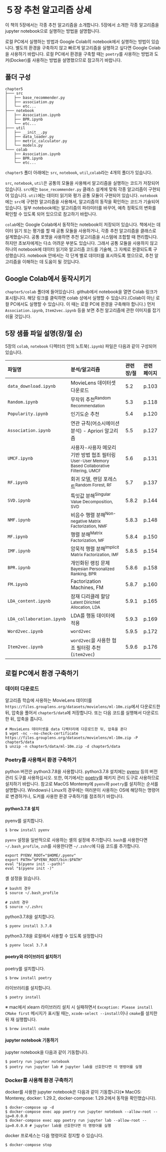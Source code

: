 # ５장 추천 알고리즘 상세

이 책의 5장에서는 각종 추천 알고리즘을 소개합니다. 5장에서 소개한 각종 알고리즘을 jupyter notebook으로 실행하는 방법을 설명합니다.

로컬 PC에서 실행하는 방법과 Google Colab의 notebook에서 실행하는 방법이 있습니다. 별도의 환경을 구축하지 않고 빠르게 알고리즘을 실행하고 싶다면 Google Colab을 사용하기 바랍니다. 로컬 PC에서 환경을 구축할 때는 `poetry`를 사용하는 방법과 도커(Docker)를 사용하는 방법을 설명했으므로 참고하기 바랍니다.

## 폴더 구성
```
chapter5
├─── src
│   ├── base_recommender.py
│   ├── association.py
│   └── etc...
├─── notebook
│   ├── Association.ipynb
│   ├── BPR.ipynb
│   └── etc...
├─── util
│   ├── __init__.py
│   ├── data_loader.py
│   ├── metric_calculator.py
│   └── models.py
└─── colab
    ├── Association.ipynb
    ├── BPR.ipynb
    └── etc...
```

`chapter5` 폴더 아래에는 `src`, `notebook`, `util`,`colab`라는 4개의 폴더가 있습니다.

`src`, `notebook`, `util`은 공통의 모듈을 사용해서 알고리즘을 실행하는 코드가 저장되어 있습니다. `src`에는 `base_recommender.py` 클래스 설계에 맞춰 각종 알고리즘이 구현되어 있습니다. `util`에는 데이터 읽기와 평가 공통 모듈이 구현되어 있습니다. `notebook`에는 `src`에 구현한 알고리즘을 사용해서, 알고리즘의 동작을 확인하는 코드가 기술되어 있습니다. 일부 notebook에는 알고리즘의 파라미터를 바꾸어, 예측 정확도의 변화를 확인할 수 있도록 되어 있으므로 참고하기 바랍니다.

`colab`에는 Google Colab에서 동작하는 notebook이 저장되어 있습니다. 책에서는 데이터 읽기 또는 평가를 할 때 공통 모듈을 사용하거나, 각종 추천 알고리즘을 클래스로 설계했습니다. 공통 포맷을 사용하면 추천 알고리즘을 시스템에 조합할 때 편리합니다. 하지만 초보자에게는 다소 어려운 부분도 있습니다. 그래서 공통 모듈을 사용하지 않고 하나의 notebook에 데이터 읽기와 알고리즘 코드를 기술해, 그 자체로 완결되도록 구성했습니다. notebook 안에서는 각 단계 별로 데이터를 표시하도록 했으므로, 추천 알고리즘을 이해하는 데 도움이 될 것입니다.

## Google Colab에서 동작시키기

`chapter5/colab` 폴더에 들어있습니다. github에서 notebook을 열면 Colab 링크가 표시됩니다. 해당 링크를 클릭하면 colab 상에서 실행할 수 있습니다.(Colab이 아닌 로컬 PC에서도 실행할 수 있습니다. 이 때는 로컬 PC에 환경을 구축해야 합니다.) 먼저 `Association.ipynb`, `Item2vec.ipynb` 등을 보면 추천 알고리즘에 관한 이미지를 잡기 쉬울 것입니다.

## 5장 샘플 파일 설명(장/절 순)

5장의 `colab`, `notebook` 디렉터리 안의 노트북(`.ipynb`) 파일은 다음과 같이 구성되어 있습니다.

|파일명|분석/알고리즘|관련 장/절|관련 페이지|
|:--|:--|:--|:--|
|`data_download.ipynb`|MovieLens 데이터셋 다운로드|5.2|p.103|
|`Random.ipynb`|무작위 추천<sup>Random Recommendation</sup>|5.3|p.118|
|`Popularity.ipynb`|인기도순 추천|5.4|p.120|
|`Association.ipynb`|연관 규칙(어소시에이션 분석) - Apriori 알고리즘|5.5|p.127|
|`UMCF.ipynb`|사용자-사용자 메모리 기반 방법 협조 필터링<sup>User-User Memory Based Collaborative Filtering, UMCF</sup>|5.6|p.131|
|`RF.ipynb`|회귀 모델, 랜덤 포레스트<sup>Random Forest, RF</sup>|5.7|p.137|
|`SVD.ipynb`|특잇값 분해<sup>Singular Value Decomposition, SVD</sup>|5.8.2|p.144|
|`NMF.ipynb`|비음수 행렬 분해<sup>Non-negative Matrix Factorization, NMF</sup>|5.8.3|p.148|
|`MF.ipynb`|행렬 분해<sup>Matrix Factorization, MF</sup>|5.8.4|p.150|
|`IMF.ipynb`|암묵적 행렬 분해<sup>Implicit Matrix Factorization, IMF</sup>|5.8.5|p.154|
|`BPR.ipynb`|개인화된 랭킹 문제<sup>Bayesian Personalized Ranking, BPR</sup>|5.8.6|p.158|
|`FM.ipynb`|Factorization Machines, FM|5.8.7|p.160|
|`LDA_content.ipynb`|잠재 디리클레 할당<sup>Latent Dirichlet Allocation, LDA</sup>|5.9.1|p.165|
|`LDA_collaboration.ipynb`|LDA를 행동 데이터에 적용|5.9.3|p.169|
|`Word2vec.ipynb`|`word2vec`|5.9.5|p.172|
|`Item2vec.ipynb`|`word2vec`을 사용한 협조 필터링 추천(`item2vec`)|5.9.6|p.176|


## 로컬 PC에서 환경 구축하기

### 데이터 다운로드

알고리즘 학습에 사용하는 MovieLens 데이터를 `https://files.grouplens.org/datasets/movielens/ml-10m.zip`에서 다운로드한 뒤, 압축을 풀어서 `chapter5/data`에 저장합니다. 또는 다음 코드를 실행해서 다운로드한 뒤, 압축을 풉니다.

```
# MovieLens 데이터셋을 data 디렉터리에 다운로드한 뒤, 압축을 푼다
$ wget -nc --no-check-certificate https://files.grouplens.org/datasets/movielens/ml-10m.zip -P chapter5/data
$ unzip -n chapter5/data/ml-10m.zip -d chapter5/data
```

### Poetry를 사용해서 환경 구축하기

python 버전은 python3.7.8을 사용합니다. python3.7.8 설치에는 [pyenv](https://github.com/pyenv/pyenv) 등의 버전 관리 도구를 사용하십시오. 또한, 여기에서는 [poetry](https://python-poetry.org/)를 패키지 관리 도구로 사용하므로 설치하기 바랍니다. 참고로 MacOS Monterey에 `pyenv`와 `poetry`를 설치하는 순서를 설명합니다. Windows나 Linux의 경우에는 여러분이 사용하는 OS에 해당하는 명령어로 변경하거나, 도커를 사용한 환경 구축하기를 참조하기 바랍니다.

#### python3.7.8 설치

pyenv를 설치합니다.

```
$ brew install pyenv
```

`pyenv` 설정을 일반적으로 사용하는 셸의 설정에 추가합니다. `bash`를 사용한다면 `~/.bash_profile`, `zsh`를 사용한다면 `~/.zshrc`에 다음 코드를 추가합니다.

```
export PYENV_ROOT="$HOME/.pyenv"
export PATH="$PYENV_ROOT/bin:$PATH"
eval "$(pyenv init --path)"
eval "$(pyenv init -)"
```

셸 설정을 읽습니다.

```
# bash의 경우
$ source ~/.bash_profile

# zsh의 경우
$ source ~/.zshrc
```

python3.7.8을 설치합니다.

```
$ pyenv install 3.7.8
```

python3.7.8을 로컬에서 사용할 수 있도록 설정합니다

```
$ pyenv local 3.7.8
```

#### poetry와 라이브러리 설치하기

poetry를 설치합니다.

```
$ brew install poetry
```

라이브러리를 설치합니다.

```
$ poetry install
```

※ mac에서 xlearn 라이브러리 설치 시 실패하면서 `Exception: Please install CMake first` 메시지가 표시될 때는, `xcode-select --install`이나 `cmake`를 설치한 뒤 재 실행합니다.

```
$ brew install cmake
```

#### jupyter notebook 기동하기

jupyter notebook을 다음과 같이 기동합니다.

```
$ poetry run jupyter notebook 
$ poetry run jupyter lab # jupyter lab을 선호한다면 이 명령어를 실행
```

### Docker를 사용해 환경 구축하기

docker를 사용한 jupyter notebook은 다음과 같이 기동합니다(※ MacOS: Monterey, docker: 1.29.2, docker-compose: 1.29.2에서 동작을 확인했습니다).

```
$ docker-compose up -d
$ docker-compose exec app poetry run jupyter notebook --allow-root --ip=0.0.0.0
$ docker-compose exec app poetry run jupyter lab --allow-root --ip=0.0.0.0 # jupyter lab을 선호한다면 이 명령어를 실행
```

docker 프로세스는 다음 명령어로 정지할 수 있습니다.

```
$ docker-compose stop
```
